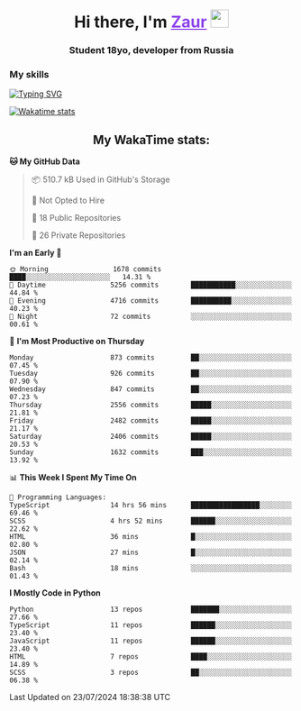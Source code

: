 <h1 align="center">
    Hi there, I'm 
    <a href="https://t.me/skyguy" target="_blank" style="color: #8C43EA">Zaur</a>
    <img src="https://github.com/blackcater/blackcater/raw/main/images/Hi.gif" height="32">
</h1>

<h3 align="center">
    Student 18yo, developer from Russia
</h3>  

### **My skills**
[![Typing SVG](https://readme-typing-svg.herokuapp.com?font=Oxanium&duration=3000&pause=1500&color=8C43EA&height=30&lines=Python:+FastAPI,+Flask,+Aiogram,+Telethon;SQL:+PostgreSQL,+SQLite;JavaScript/TypeScript:+React.js;HTML+(PUG),+CSS+(SCSS))](https://git.io/typing-svg)

[![Wakatime stats](https://github-readme-stats.vercel.app/api/wakatime?username=skyguy&hide_title=true&show_icons=true&title_color=8C43EA&icon_color=BE57EA&bg_color=30,191919,341b56&text_color=B1B1B1&border_radius=10&hide_border=true)](https://github.com/anuraghazra/github-readme-stats)


<h2 align="center"> My WakaTime stats: </h2>

<!--START_SECTION:waka-->
**🐱 My GitHub Data** 

> 📦 510.7 kB Used in GitHub's Storage 
 > 
> 🚫 Not Opted to Hire
 > 
> 📜 18 Public Repositories 
 > 
> 🔑 26 Private Repositories 
 > 
**I'm an Early 🐤** 

```text
🌞 Morning                1678 commits        ████░░░░░░░░░░░░░░░░░░░░░   14.31 % 
🌆 Daytime                5256 commits        ███████████░░░░░░░░░░░░░░   44.84 % 
🌃 Evening                4716 commits        ██████████░░░░░░░░░░░░░░░   40.23 % 
🌙 Night                  72 commits          ░░░░░░░░░░░░░░░░░░░░░░░░░   00.61 % 
```
📅 **I'm Most Productive on Thursday** 

```text
Monday                   873 commits         ██░░░░░░░░░░░░░░░░░░░░░░░   07.45 % 
Tuesday                  926 commits         ██░░░░░░░░░░░░░░░░░░░░░░░   07.90 % 
Wednesday                847 commits         ██░░░░░░░░░░░░░░░░░░░░░░░   07.23 % 
Thursday                 2556 commits        █████░░░░░░░░░░░░░░░░░░░░   21.81 % 
Friday                   2482 commits        █████░░░░░░░░░░░░░░░░░░░░   21.17 % 
Saturday                 2406 commits        █████░░░░░░░░░░░░░░░░░░░░   20.53 % 
Sunday                   1632 commits        ███░░░░░░░░░░░░░░░░░░░░░░   13.92 % 
```


📊 **This Week I Spent My Time On** 

```text
💬 Programming Languages: 
TypeScript               14 hrs 56 mins      █████████████████░░░░░░░░   69.46 % 
SCSS                     4 hrs 52 mins       ██████░░░░░░░░░░░░░░░░░░░   22.62 % 
HTML                     36 mins             █░░░░░░░░░░░░░░░░░░░░░░░░   02.80 % 
JSON                     27 mins             █░░░░░░░░░░░░░░░░░░░░░░░░   02.14 % 
Bash                     18 mins             ░░░░░░░░░░░░░░░░░░░░░░░░░   01.43 % 
```

**I Mostly Code in Python** 

```text
Python                   13 repos            ███████░░░░░░░░░░░░░░░░░░   27.66 % 
TypeScript               11 repos            ██████░░░░░░░░░░░░░░░░░░░   23.40 % 
JavaScript               11 repos            ██████░░░░░░░░░░░░░░░░░░░   23.40 % 
HTML                     7 repos             ████░░░░░░░░░░░░░░░░░░░░░   14.89 % 
SCSS                     3 repos             ██░░░░░░░░░░░░░░░░░░░░░░░   06.38 % 
```




 Last Updated on 23/07/2024 18:38:38 UTC
<!--END_SECTION:waka-->
